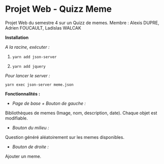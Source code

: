 # Projet Web - Quizz Meme

Projet Web du semestre 4 sur un Quizz de memes.
Membre :
Alexis DUPRE,
Adrien FOUCAULT,
Ladislas WALCAK

**Installation**

*A la racine, exécuter :*


1.  `yarn add json-server`


2.  `yarn add jquery`

*Pour lancer le server :*

`yarn exec json-server meme.json`

**Fonctionnalités :**


*  *Page de base + Bouton de gauche :*

Bibliothèques de memes (Image, nom, description, date).
Chaque objet est modifiable.


*  *Bouton du milieu :*

Question généré aléatoirement sur les memes disponibles.


*  *Bouton de droite :*

Ajouter un meme.
